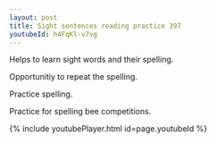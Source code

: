 ```yaml
---
layout: post
title: Sight sentences reading practice 397
youtubeId: h4FqKl-v7vg
---
```

 
 
Helps to learn sight words and their spelling.

Opportunitiy to repeat the spelling. 

Practice spelling. 
 
Practice for spelling bee competitions. 
 
{% include youtubePlayer.html id=page.youtubeId %}
 
 
